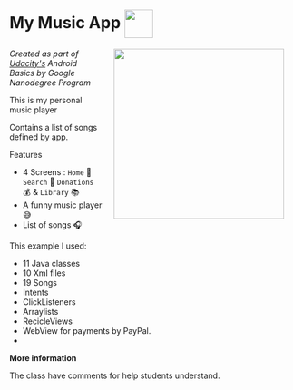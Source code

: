 My Music App <img src="https://raw.githubusercontent.com/jonathanbcsouza/mymusicapp/master/app/src/main/ic_launcher-web.png" width="50"  align="center" >
=================================

<img src="https://raw.githubusercontent.com/jonathanbcsouza/mymusicapp/master/screenshots/home_screen.png" width="300" align="right" hspace="20">


*Created as part of [Udacity's](http://udacity.com) Android Basics by Google Nanodegree Program*

This is my personal music player

Contains a list of songs defined by app.

Features

- 4 Screens : `Home` :iphone: `Search` :mag_right: `Donations` :moneybag: & `Library` :books:
- A funny music player :sweat_smile:
- List of songs :headphones:

This example I used:

- 11 Java classes
- 10 Xml files
- 19 Songs
- Intents
- ClickListeners
- Arraylists
- RecicleViews
- WebView for payments by PayPal.
-


**More information**

The class have comments for help students understand.
